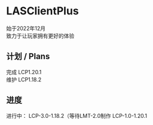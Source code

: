 # LASClientPlus
始于2022年12月    
致力于让玩家拥有更好的体验    
## 计划 / Plans   
完成 LCP1.20.1   
维护 LCP1.18.2   
## 进度  
进行中：
LCP-3.0-1.18.2（等待LMT-2.0制作
LCP-1.0-1.20.1
